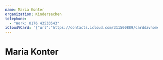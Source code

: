 ```yaml
---
name: Maria Konter
organization: Kindersachen
telephone:
  - "Work: 0176 43533543"
iCloudVCard: '{"url":"https://contacts.icloud.com/311500889/carddavhome/card/MTVGQzhBQTMtMkQzRS00MzlGLTgzOUYtNjJEMEFDNTY3NDg1.vcf","etag":"\"kmfhbuvm\"","data":"BEGIN:VCARD\r\nVERSION:3.0\r\nFN:\r\nN:Konter;Maria;;;\r\nUID:15FC8AA3-2D3E-439F-839F-62D0AC567485\r\nPRODID:-//Apple Inc.//Apple WebDAV Outlook Store 4.8.26//ENX-APPLE-OL-MAPPI\r\n NG-INFO:1\r\nREV:2025-04-03T22:14:52Z\r\nORG:Kindersachen;\r\nTEL;TYPE=WORK:0176 43533543\r\nEND:VCARD"}'
---
```

# Maria Konter
